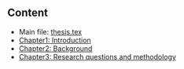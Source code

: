 
## Content 

- Main file: [thesis.tex](./thesis.tex)
- [Chapter1: Introduction](chapter1_introduction.tex)
- [Chapter2: Background](chapter2_background.tex)
- [Chapter3: Research questions and methodology](chapter3_rq_and_methodology.tex)
